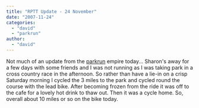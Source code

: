 ```yaml
---
title: "RPTT Update - 24 November"
date: "2007-11-24"
categories: 
  - "david"
  - "parkrun"
author:
  - "david"
---
```


Not much of an update from the [parkrun](http://www.parkrun.com) empire today... Sharon's away for a few days with some friends and I was not running as I was taking park in a cross country race in the afternoon. So rather than have a lie-in on a crisp Saturday morning I cycled the 3 miles to the park and cycled round the course with the lead bike. After becoming frozen from the ride it was off to the cafe for a lovely hot drink to thaw out. Then it was a cycle home. So, overall about 10 miles or so on the bike today.
